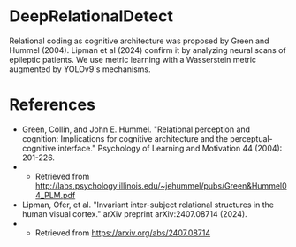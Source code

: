 # DeepRelationalDetect
Relational coding as cognitive architecture was proposed by Green and Hummel (2004). Lipman et al (2024) confirm it by analyzing neural scans of epileptic patients. We use metric learning with a Wasserstein metric augmented by YOLOv9's mechanisms.

# References
- Green, Collin, and John E. Hummel. "Relational perception and cognition: Implications for cognitive architecture and the perceptual-cognitive interface." Psychology of Learning and Motivation 44 (2004): 201-226.
- - Retrieved from http://labs.psychology.illinois.edu/~jehummel/pubs/Green&Hummel04_PLM.pdf
- Lipman, Ofer, et al. "Invariant inter-subject relational structures in the human visual cortex." arXiv preprint arXiv:2407.08714 (2024).
- - Retrieved from https://arxiv.org/abs/2407.08714
